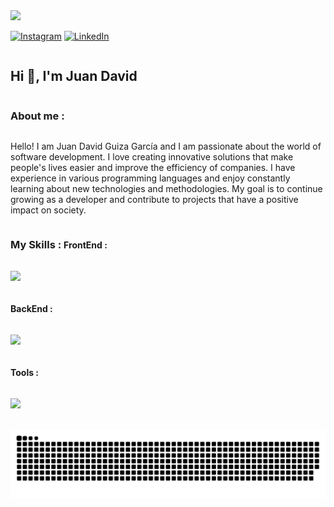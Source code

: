 
<!--horizontal divider(gradiant)-->
<img src="https://user-images.githubusercontent.com/73097560/115834477-dbab4500-a447-11eb-908a-139a6edaec5c.gif">


[![Instagram](https://img.shields.io/badge/Instagram-%23E4405F.svg?logo=Instagram&logoColor=white)](https://instagram.com/https://www.instagram.com/black_shop_gg/) [![LinkedIn](https://img.shields.io/badge/LinkedIn-%230077B5.svg?logo=linkedin&logoColor=white)](https://linkedin.com/in/https://www.linkedin.com/in/juan-david-guiza-garcia/) 

<!--h1 without bottom border-->
<div id="user-content-toc">
  <article align="left">
    <h1 style="display: inline-block">Hi 👋, I'm Juan David</h1></
  </article>
</div>


<h3 style="display: inline-block">About me :</h3>

Hello! I am Juan David Guiza García and I am passionate about the world of software development. I love creating innovative solutions that make people's lives easier and improve the efficiency of companies. I have experience in various programming languages ​​and enjoy constantly learning about new technologies and methodologies. My goal is to continue growing as a developer and contribute to projects that have a positive impact on society.





<h3 style="display: inline-block">My Skills :</h3>



<h4 style="display: inline-block">FrontEnd :</h4>

<p >
  <a href="https://skillicons.dev">
    <img src="https://skillicons.dev/icons?i=html,css,javascript,react" />
  </a>
</p>



<h4 style="display: inline-block">BackEnd :</h4>

<p >
  <a href="https://skillicons.dev">
    <img src="https://skillicons.dev/icons?i=java,spring,mysql" />
  </a>
</p>



<h4 style="display: inline-block">Tools :</h4>

<p >
  <a href="https://skillicons.dev">
    <img src="https://skillicons.dev/icons?i=vscode,idea,figma,git,linux" />
  </a>
</p>

<br/>


<div >
  <img  src="https://github.com/1999AZZAR/1999AZZAR/blob/readme/resources/img/grid-snake.svg"
       alt="snake" /></a>
</div>
